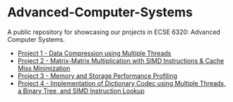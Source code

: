 # Advanced-Computer-Systems
A public repository for showcasing our projects in ECSE 6320: Advanced Computer Systems.

* [Project 1 - Data Compression using Multiple Threads](https://github.com/bernep/Advanced-Computer-Systems/tree/main/Project%201)
* [Project 2 - Matrix-Matrix Multiplication with SIMD Instructions & Cache Miss Minimization](https://github.com/bernep/Advanced-Computer-Systems/tree/main/Project%202)
* [Project 3 - Memory and Storage Performance Profiling](https://github.com/bernep/Advanced-Computer-Systems/tree/main/Project%203)
* [Project 4 - Implementation of Dictionary Codec using Multiple Threads, a Binary Tree, and SIMD Instruction Lookup](https://github.com/bernep/Advanced-Computer-Systems/tree/main/Project%204)
